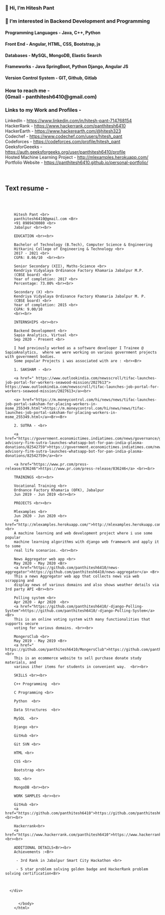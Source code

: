 <html>
  <body>
    <h3>👋 Hi, I’m Hitesh Pant</h3>
    <h3>👀 I’m interested in Backend Development and Programming</h3>
    <h4>Programming Languages - Java, C++, Python</h4>
    <h4>Front End - Angular, HTML, CSS, Bootstrap, js</h4>
    <h4>Databases - MySQL, MongoDB, Elastic Search</h4>
    <h4>Frameworks - Java SpringBoot, Python Django, Angular JS</h4>
    <h4>Version Control System - GIT, Github, Gitlab</h4>
    <h3>How to reach me - <br><b>(Gmail - panthitesh6410@gmail.com)</b></h3>
    <h3>Links to my Work and Profiles - </h3>
    LinkedIn - <a href="https://www.linkedin.com/in/hitesh-pant-714768154">https://www.linkedin.com/in/hitesh-pant-714768154</a> <br>
    HackerRank - <a href="https://www.hackerrank.com/panthitesh6410">https://www.hackerrank.com/panthitesh6410</a>  <br>
    HackerEarth - <a href="https://www.hackerearth.com/@hitesh323">https://www.hackerearth.com/@hitesh323</a>  <br>
    Codechef - <a href="https://www.codechef.com/users/hitesh_pant">https://www.codechef.com/users/hitesh_pant</a>  <br>
    Codeforces - <a href="https://codeforces.com/profile/hitesh_pant">https://codeforces.com/profile/hitesh_pant</a>  <br>
    GeeksforGeeeks - <a href="https://auth.geeksforgeeks.org/user/panthitesh6410/profile">https://auth.geeksforgeeks.org/user/panthitesh6410/profile</a>  <br>
    Hosted Machine Learning Project - <a href="http://mlexamples.herokuapp.com/">http://mlexamples.herokuapp.com/</a>  <br>
    Portfolio Website - <a href="https://panthitesh6410.github.io/personal-portfolio/">https://panthitesh6410.github.io/personal-portfolio/</a>  <br>
    <br><br>
    <div>
    <h2>Text resume -</h2> <br><br>

        Hitesh Pant <br>
        panthitesh6410@gmail.com <Br>
        +91 8989430080 <br>
        Jabalpur <br><br>

        EDUCATION <br><br>

        Bachelor of Technology (B.Tech), Computer Science & Engineering
        Hitkarini College of Engineering & Technology <br>
        2017 - 2021 <br>
        CGPA: 8.66/10  <br><br>

        Senior Secondary (XII), Maths-Science <br>
        Kendriya Vidyalaya Ordinance Factory Khamaria Jabalpur M.P.
        (CBSE board) <br>
        Year of completion: 2017 <br>
        Percentage: 73.00% <br><br>

        Secondary (X) <br>
        Kendriya Vidyalaya Ordinance Factory Khamaria Jabalpur M. P.
        (CBSE board) <br>
        Year of completion: 2015 <br>
        CGPA: 9.00/10
        <br><br>
        
        INTERNSHIPS <br><br>

        Backend Development <br>
        Sapio Analytics, Virtual <br>
        Sep 2020 - Present <br>

        I had previously worked as a software developer I Trainee @ SapioAnalytics,  where we were working on various government projects with government bodies.
        Some popular Projects i was associated with are : <br><Br>

        1. SAKSHAM - <br>

        <a href=" https://www.outlookindia.com/newsscroll/tifac-launches-job-portal-for-workers-seawood-mission/2027613"> https://www.outlookindia.com/newsscroll/tifac-launches-job-portal-for-workers-seawood-mission/2027613</a><br>

        <a> href="https://m.moneycontrol.com/hi/news/news/tifac-launches-job-portal-saksham-for-placing-workers-in-msme_255349.html">https://m.moneycontrol.com/hi/news/news/tifac-launches-job-portal-saksham-for-placing-workers-in-msme_255349.html</a><Br><Br>

        2. SUTRA - <br>

        <a href="https://government.economictimes.indiatimes.com/news/governance/government-advisory-firm-sutra-launches-whatsapp-bot-for-pan-india-plasma-donations/82542759">https://government.economictimes.indiatimes.com/news/governance/government-advisory-firm-sutra-launches-whatsapp-bot-for-pan-india-plasma-donations/82542759</a><br>
        
        <a href="https://www.pr.com/press-release/836246">https://www.pr.com/press-release/836246</a> <br><br>

        TRAININGS <br><br>

        Vocational Training <br>
        Ordnance Factory Khamaria (OFK), Jabalpur
        Jun 2019 - Jun 2019 <br><br>

        PROJECTS <br><br>

        Mlexamples <br>
        Jun 2020 - Jun 2020 <br>
        <a href="http://mlexamples.herokuapp.com/">http://mlexamples.herokuapp.com/</a> <br>
        A machine learning and web development project where i use some popular
        machine learning algorithms with django web framework and apply it to some
        real life scenarios. <br><br>

        News Aggregator web app <br>
        May 2020 - May 2020 <Br>
        <a href="https://github.com/panthitesh6410/news-aggregator">https://github.com/panthitesh6410/news-aggregator</a> <Br>
        This a news Aggregator web app that collects news via web scrapping and
        display news of various domains and also shows weather details via 3rd party API <Br><br>

        Polling system <br>
        Apr 2020 - Apr 2020  <br>
        <a href="https://github.com/panthitesh6410/-django-Polling-System">https://github.com/panthitesh6410/-django-Polling-System</a> <Br>
        This is an online voting system with many functionalities that supports secure
        voting for various domains. <br><br>

        MongersClub <br>
        May 2019 - May 2019 <Br>
        <a href=" https://github.com/panthitesh6410/MongersClub">https://github.com/panthitesh6410/MongersClub</a> <br>
        This is an ecommerce website to sell purchase donate study materials, and 
        various ither items for students in convenient way.  <br><br>

        SKILLS <br><br>

        C++ Programming  <br>

        C Programming <br>

        Python  <br>

        Data Structures  <br>

        MySQL  <br>

        Django <br>

        GitHub <br>

        Git SVN <br>

        HTML <br>

        CSS <br>

        Bootstrap <br>

        SQL <br>

        MongoDB <br><br>

        WORK SAMPLES <br><br>

        GitHub <br>
        <a href="https://github.com/panthitesh6410">https://github.com/panthitesh6410</a><br><br>

        Hackerrank<br>
        <a href="https://www.hackerrank.com/panthitesh6410">https://www.hackerrank.com/panthitesh6410</a><br><br>

        ADDITIONAL DETAILS<Br><br>
        Achievements :<Br>

         - 3rd Rank in Jabalpur Smart City Hackathon <br>

         - 5 star problem solving golden badge and HackerRank problem solving certification<Br>


      
      </div>
      
      
          </body>
        </html>
